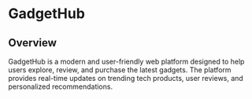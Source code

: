 <h1>GadgetHub</h1>

<h2>Overview</h2>

GadgetHub is a modern and user-friendly web platform designed to help users explore, review, and purchase the latest gadgets. The platform provides real-time updates on trending tech products, user reviews, and personalized recommendations.
